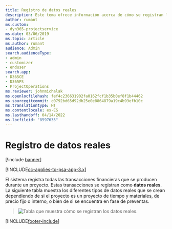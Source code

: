 ```yaml
---
title: Registro de datos reales
description: Este tema ofrece información acerca de cómo se registran los datos reales.
author: rumant
ms.custom:
- dyn365-projectservice
ms.date: 03/06/2019
ms.topic: article
ms.author: rumant
audience: Admin
search.audienceType:
- admin
- customizer
- enduser
search.app:
- D365CE
- D365PS
- ProjectOperations
ms.reviewer: johnmichalak
ms.openlocfilehash: fef4c236631902fa0162fcf1b35b0ef8f1b44462
ms.sourcegitcommit: c0792bd65d92db25e0e8864879a19c4b93efb10c
ms.translationtype: HT
ms.contentlocale: es-ES
ms.lasthandoff: 04/14/2022
ms.locfileid: "8597635"
---
```

# <a name="recording-actuals"></a>Registro de datos reales 

[!include [banner](../includes/psa-now-project-operations.md)]

[!INCLUDE[cc-applies-to-psa-app-3.x](../includes/cc-applies-to-psa-app-3x.md)]

El sistema registra todas las transacciones financieras que se producen durante un proyecto. Estas transacciones se registran como **datos reales**. La siguiente tabla muestra los diferentes tipos de datos reales que se crean dependiendo de si el proyecto es un proyecto de tiempo y materiales, de precio fijo o interno, o bien de si se encuentra en fase de preventas.

> ![Tabla que muestra cómo se registran los datos reales.](media/advanced-table2.png)


[!INCLUDE[footer-include](../includes/footer-banner.md)]
